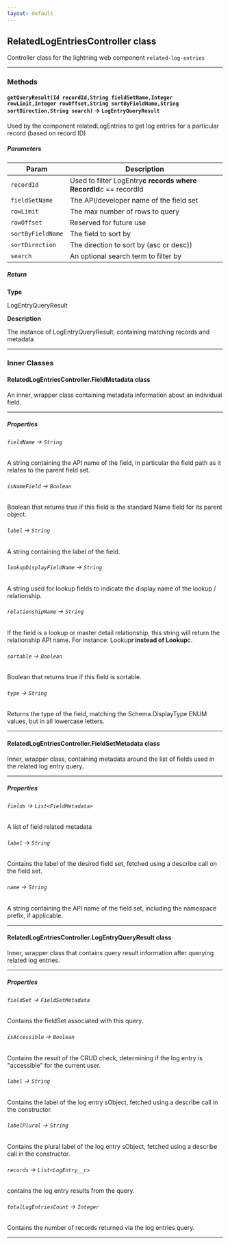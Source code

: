 ```yaml
---
layout: default
---
```


## RelatedLogEntriesController class

Controller class for the lightning web component `related-log-entries`

---

### Methods

#### `getQueryResult(Id recordId,String fieldSetName,Integer rowLimit,Integer rowOffset,String sortByFieldName,String sortDirection,String search)` → `LogEntryQueryResult`

Used by the component relatedLogEntries to get log entries for a particular record (based on record ID)

##### Parameters

| Param             | Description                                                      |
| ----------------- | ---------------------------------------------------------------- |
| `recordId`        | Used to filter LogEntry**c records where RecordId**c == recordId |
| `fieldSetName`    | The API/developer name of the field set                          |
| `rowLimit`        | The max number of rows to query                                  |
| `rowOffset`       | Reserved for future use                                          |
| `sortByFieldName` | The field to sort by                                             |
| `sortDirection`   | The direction to sort by (asc or desc))                          |
| `search`          | An optional search term to filter by                             |

##### Return

**Type**

LogEntryQueryResult

**Description**

The instance of LogEntryQueryResult, containing matching records and metadata

---

### Inner Classes

#### RelatedLogEntriesController.FieldMetadata class

An inner, wrapper class containing metadata information about an individual field.

---

##### Properties

###### `fieldName` → `String`

A string containing the API name of the field, in particular the field path as it relates to the parent field set.

###### `isNameField` → `Boolean`

Boolean that returns true if this field is the standard Name field for its parent object.

###### `label` → `String`

A string containing the label of the field.

###### `lookupDisplayFieldName` → `String`

A string used for lookup fields to indicate the display name of the lookup / relationship.

###### `relationshipName` → `String`

If the field is a lookup or master detail relationship, this string will return the relationship API name. For instance: Lookup**r instead of Lookup**c.

###### `sortable` → `Boolean`

Boolean that returns true if this field is sortable.

###### `type` → `String`

Returns the type of the field, matching the Schema.DisplayType ENUM values, but in all lowercase letters.

---

#### RelatedLogEntriesController.FieldSetMetadata class

Inner, wrapper class, containing metadata around the list of fields used in the related log entry query.

---

##### Properties

###### `fields` → `List<FieldMetadata>`

A list of field related metadata

###### `label` → `String`

Contains the label of the desired field set, fetched using a describe call on the field set.

###### `name` → `String`

A string containing the API name of the field set, including the namespace prefix, if applicable.

---

#### RelatedLogEntriesController.LogEntryQueryResult class

Inner, wrapper class that contains query result information after querying related log entries.

---

##### Properties

###### `fieldSet` → `FieldSetMetadata`

Contains the fieldSet associated with this query.

###### `isAccessible` → `Boolean`

Contains the result of the CRUD check, determining if the log entry is &quot;accessible&quot; for the current user.

###### `label` → `String`

Contains the label of the log entry sObject, fetched using a describe call in the constructor.

###### `labelPlural` → `String`

Contains the plural label of the log entry sObject, fetched using a describe call in the constructor.

###### `records` → `List<LogEntry__c>`

contains the log entry results from the query.

###### `totalLogEntriesCount` → `Integer`

Contains the number of records returned via the log entries query.

---
